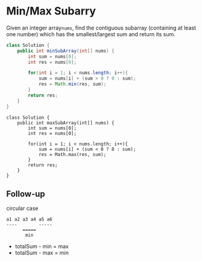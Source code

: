 # Min/Max Subarry

Given an integer array`nums`, find the contiguous subarray (containing at least one number) which has the smallest/largest sum and return its sum.

```java
class Solution {
    public int minSubArray(int[] nums) {
        int sum = nums[0];
        int res = nums[0];

        for(int i = 1; i < nums.length; i++){
            sum = nums[i] + (sum > 0 ? 0 : sum);
            res = Math.min(res, sum);
        }
        return res;
    }
}
```

```
class Solution {
    public int maxSubArray(int[] nums) {
        int sum = nums[0];
        int res = nums[0];

        for(int i = 1; i < nums.length; i++){
            sum = nums[i] + (sum < 0 ? 0 : sum);
            res = Math.max(res, sum);
        }
        return res;
    }
}
```

## Follow-up

circular case

```
a1 a2 a3 a4 a5 a6
----        -----
      =====
       min
```

* totalSum - min =  max
* totalSum - max =  min
